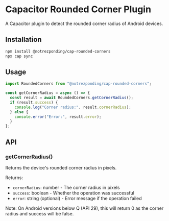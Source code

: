 # Capacitor Rounded Corner Plugin

A Capacitor plugin to detect the rounded corner radius of Android devices.

## Installation

```bash
npm install @notrezponding/cap-rounded-corners
npx cap sync
```

## Usage

```typescript
import RoundedCorners from "@notrezponding/cap-rounded-corners";

const getCornerRadius = async () => {
  const result = await RoundedCorners.getCornerRadius();
  if (result.success) {
    console.log("Corner radius:", result.cornerRadius);
  } else {
    console.error("Error:", result.error);
  }
};
```

## API

### getCornerRadius()

Returns the device's rounded corner radius in pixels.

Returns:

- `cornerRadius`: number - The corner radius in pixels
- `success`: boolean - Whether the operation was successful
- `error`: string (optional) - Error message if the operation failed

Note: On Android versions below Q (API 29), this will return 0 as the corner radius and success will be false.

